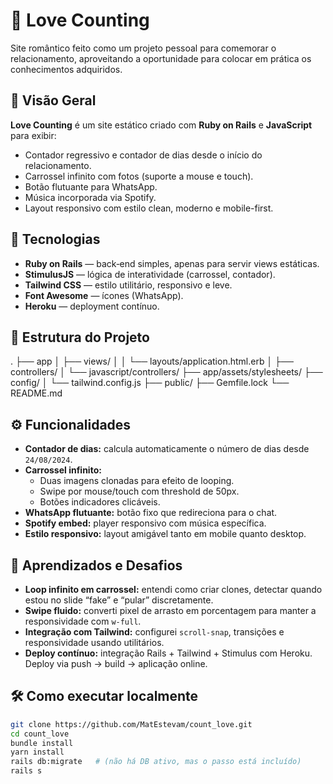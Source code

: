 # 💖 Love Counting

Site romântico feito como um projeto pessoal para comemorar o relacionamento, aproveitando a oportunidade para colocar em prática os conhecimentos adquiridos.

## 📌 Visão Geral

**Love Counting** é um site estático criado com **Ruby on Rails** e **JavaScript** para exibir:

- Contador regressivo e contador de dias desde o início do relacionamento.
- Carrossel infinito com fotos (suporte a mouse e touch).
- Botão flutuante para WhatsApp.
- Música incorporada via Spotify.
- Layout responsivo com estilo clean, moderno e mobile-first.

## 🚀 Tecnologias

- **Ruby on Rails** — back‑end simples, apenas para servir views estáticas.
- **StimulusJS** — lógica de interatividade (carrossel, contador).
- **Tailwind CSS** — estilo utilitário, responsivo e leve.
- **Font Awesome** — ícones (WhatsApp).
- **Heroku** — deployment contínuo.

## 📂 Estrutura do Projeto

.
├── app
│   ├── views/
│   │   └── layouts/application.html.erb
│   ├── controllers/
│   └── javascript/controllers/
├── app/assets/stylesheets/
├── config/
│   └── tailwind.config.js
├── public/
├── Gemfile.lock
└── README.md


## ⚙️ Funcionalidades

- **Contador de dias:** calcula automaticamente o número de dias desde `24/08/2024`.
- **Carrossel infinito:**
  - Duas imagens clonadas para efeito de looping.
  - Swipe por mouse/touch com threshold de 50px.
  - Botões indicadores clicáveis.
- **WhatsApp flutuante:** botão fixo que redireciona para o chat.
- **Spotify embed:** player responsivo com música específica.
- **Estilo responsivo:** layout amigável tanto em mobile quanto desktop.

## 🧠 Aprendizados e Desafios

- **Loop infinito em carrossel:** entendi como criar clones, detectar quando estou no slide “fake” e “pular” discretamente.
- **Swipe fluido:** converti pixel de arrasto em porcentagem para manter a responsividade com `w-full`.
- **Integração com Tailwind:** configurei `scroll-snap`, transições e responsividade usando utilitários.
- **Deploy contínuo:** integração Rails + Tailwind + Stimulus com Heroku. Deploy via push → build → aplicação online.

## 🛠️ Como executar localmente

```bash
git clone https://github.com/MatEstevam/count_love.git
cd count_love
bundle install
yarn install
rails db:migrate   # (não há DB ativo, mas o passo está incluído)
rails s
